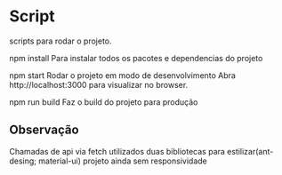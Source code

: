 # Script
scripts para rodar o projeto.

npm install
Para instalar todos os pacotes e dependencias do projeto

npm start
Rodar o projeto em modo de desenvolvimento
Abra http://localhost:3000 para visualizar no browser.

npm run build
Faz o build do projeto para produção

## Observação 
Chamadas de api via fetch 
utilizados duas bibliotecas para estilizar(ant-desing; material-ui)
projeto ainda sem responsividade
